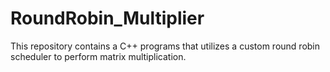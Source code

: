 # RoundRobin_Multiplier
This repository contains a C++ programs that utilizes a custom round robin scheduler to perform matrix multiplication.

